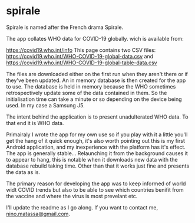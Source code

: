 # spirale
Spirale is named after the French drama Spirale.

The app collates WHO data for COVID-19 globally.
wich is available from: 

https://covid19.who.int/info 
This page contains two CSV files:
https://covid19.who.int/WHO-COVID-19-global-data.csv and 
https://covid19.who.int/WHO-COVID-19-global-table-data.csv

The files are downloaded either on the first run when they aren't there or if they've been updated. An in memory database is then created for the app to use.
The database is held in memory because the WHO sometimes retrospectively update some of the data contained in them. So the initialisation time can take a minute
or so depending on the device being used. In my case a Samsung J5.

The intent behind the application is to present unadulterated WHO data. To that end it is WHO data.

Primairaly I wrote the app for my own use so if you play with it a little you'll get the hang of it quick enough, it's also worth pointing out this is my first
Android application, and my inexperience with the platform has it's effect. The app is generally stable... Relaunching it from the background causes it to
appear to hang, this is notable when it downloads new data with the database rebuild taking time. Other than that it works just fine and presents the data as is.

The primary reason for developing the app was to keep informed of world widt COVID trends but also to be able to see which countries benifit from the vaccine
and where the virus is most prevelant etc.

I'll update the readme as I go along. If you want to contact me, nino.matassa@gmail.com.
